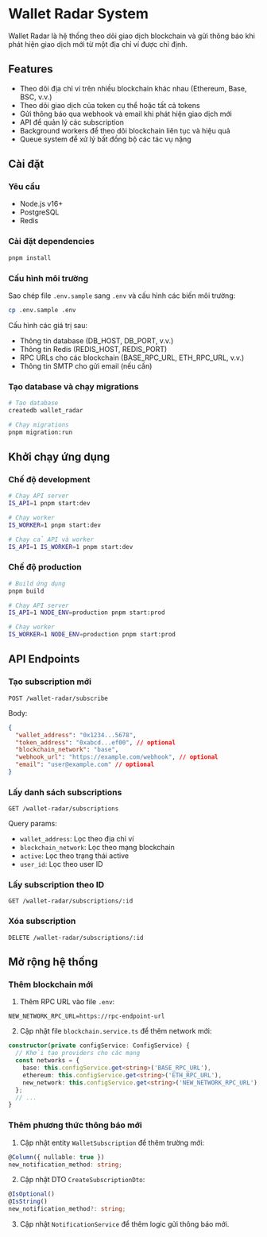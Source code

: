 # Wallet Radar System

Wallet Radar là hệ thống theo dõi giao dịch blockchain và gửi thông báo khi phát hiện giao dịch mới từ một địa chỉ ví được chỉ định.

## Features

- Theo dõi địa chỉ ví trên nhiều blockchain khác nhau (Ethereum, Base, BSC, v.v.)
- Theo dõi giao dịch của token cụ thể hoặc tất cả tokens
- Gửi thông báo qua webhook và email khi phát hiện giao dịch mới
- API để quản lý các subscription
- Background workers để theo dõi blockchain liên tục và hiệu quả
- Queue system để xử lý bất đồng bộ các tác vụ nặng

## Cài đặt

### Yêu cầu

- Node.js v16+
- PostgreSQL
- Redis

### Cài đặt dependencies

```bash
pnpm install
```

### Cấu hình môi trường

Sao chép file `.env.sample` sang `.env` và cấu hình các biến môi trường:

```bash
cp .env.sample .env
```

Cấu hình các giá trị sau:
- Thông tin database (DB_HOST, DB_PORT, v.v.)
- Thông tin Redis (REDIS_HOST, REDIS_PORT)
- RPC URLs cho các blockchain (BASE_RPC_URL, ETH_RPC_URL, v.v.)
- Thông tin SMTP cho gửi email (nếu cần)

### Tạo database và chạy migrations

```bash
# Tạo database
createdb wallet_radar

# Chạy migrations
pnpm migration:run
```

## Khởi chạy ứng dụng

### Chế độ development

```bash
# Chạy API server
IS_API=1 pnpm start:dev

# Chạy worker
IS_WORKER=1 pnpm start:dev

# Chạy cả API và worker
IS_API=1 IS_WORKER=1 pnpm start:dev
```

### Chế độ production

```bash
# Build ứng dụng
pnpm build

# Chạy API server
IS_API=1 NODE_ENV=production pnpm start:prod

# Chạy worker
IS_WORKER=1 NODE_ENV=production pnpm start:prod
```

## API Endpoints

### Tạo subscription mới

```
POST /wallet-radar/subscribe
```

Body:
```json
{
  "wallet_address": "0x1234...5678",
  "token_address": "0xabcd...ef00", // optional
  "blockchain_network": "base",
  "webhook_url": "https://example.com/webhook", // optional
  "email": "user@example.com" // optional
}
```

### Lấy danh sách subscriptions

```
GET /wallet-radar/subscriptions
```

Query params:
- `wallet_address`: Lọc theo địa chỉ ví
- `blockchain_network`: Lọc theo mạng blockchain
- `active`: Lọc theo trạng thái active
- `user_id`: Lọc theo user ID

### Lấy subscription theo ID

```
GET /wallet-radar/subscriptions/:id
```

### Xóa subscription

```
DELETE /wallet-radar/subscriptions/:id
```

## Mở rộng hệ thống

### Thêm blockchain mới

1. Thêm RPC URL vào file `.env`:
```
NEW_NETWORK_RPC_URL=https://rpc-endpoint-url
```

2. Cập nhật file `blockchain.service.ts` để thêm network mới:
```typescript
constructor(private configService: ConfigService) {
  // Khởi tạo providers cho các mạng
  const networks = {
    base: this.configService.get<string>('BASE_RPC_URL'),
    ethereum: this.configService.get<string>('ETH_RPC_URL'),
    new_network: this.configService.get<string>('NEW_NETWORK_RPC_URL'), // Thêm network mới
  };
  // ...
}
```

### Thêm phương thức thông báo mới

1. Cập nhật entity `WalletSubscription` để thêm trường mới:
```typescript
@Column({ nullable: true })
new_notification_method: string;
```

2. Cập nhật DTO `CreateSubscriptionDto`:
```typescript
@IsOptional()
@IsString()
new_notification_method?: string;
```

3. Cập nhật `NotificationService` để thêm logic gửi thông báo mới. 